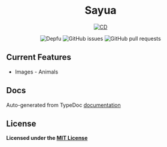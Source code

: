 <div align="center">

# Sayua

[![CD](https://github.com/hidden-umbrella/sayua/actions/workflows/CD.yml/badge.svg)](https://github.com/hidden-umbrella/sayua/actions/workflows/CD.yml)

![Depfu](https://img.shields.io/depfu/hidden-umbrella/sayua)
![GitHub issues](https://img.shields.io/github/issues-raw/hidden-umbrella/sayua)
![GitHub pull requests](https://img.shields.io/github/issues-pr/hidden-umbrella/sayua)

</div>

## Current Features

- Images - Animals

## Docs

Auto-generated from TypeDoc [documentation](https://hidden-umbrella.github.io/sayua/)

## License

**Licensed under the [MIT License](https://github.com/hidden-umbrella/template/blob/main/LICENSE)**
